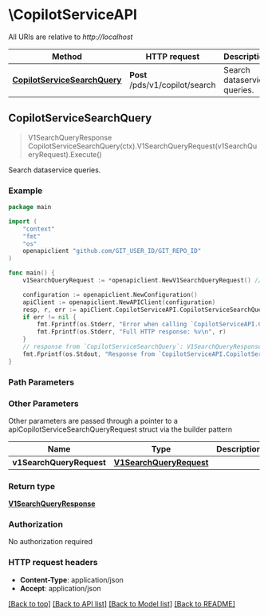 # \CopilotServiceAPI

All URIs are relative to *http://localhost*

Method | HTTP request | Description
------------- | ------------- | -------------
[**CopilotServiceSearchQuery**](CopilotServiceAPI.md#CopilotServiceSearchQuery) | **Post** /pds/v1/copilot/search | Search dataservice queries.



## CopilotServiceSearchQuery

> V1SearchQueryResponse CopilotServiceSearchQuery(ctx).V1SearchQueryRequest(v1SearchQueryRequest).Execute()

Search dataservice queries.

### Example

```go
package main

import (
	"context"
	"fmt"
	"os"
	openapiclient "github.com/GIT_USER_ID/GIT_REPO_ID"
)

func main() {
	v1SearchQueryRequest := *openapiclient.NewV1SearchQueryRequest() // V1SearchQueryRequest | 

	configuration := openapiclient.NewConfiguration()
	apiClient := openapiclient.NewAPIClient(configuration)
	resp, r, err := apiClient.CopilotServiceAPI.CopilotServiceSearchQuery(context.Background()).V1SearchQueryRequest(v1SearchQueryRequest).Execute()
	if err != nil {
		fmt.Fprintf(os.Stderr, "Error when calling `CopilotServiceAPI.CopilotServiceSearchQuery``: %v\n", err)
		fmt.Fprintf(os.Stderr, "Full HTTP response: %v\n", r)
	}
	// response from `CopilotServiceSearchQuery`: V1SearchQueryResponse
	fmt.Fprintf(os.Stdout, "Response from `CopilotServiceAPI.CopilotServiceSearchQuery`: %v\n", resp)
}
```

### Path Parameters



### Other Parameters

Other parameters are passed through a pointer to a apiCopilotServiceSearchQueryRequest struct via the builder pattern


Name | Type | Description  | Notes
------------- | ------------- | ------------- | -------------
 **v1SearchQueryRequest** | [**V1SearchQueryRequest**](V1SearchQueryRequest.md) |  | 

### Return type

[**V1SearchQueryResponse**](V1SearchQueryResponse.md)

### Authorization

No authorization required

### HTTP request headers

- **Content-Type**: application/json
- **Accept**: application/json

[[Back to top]](#) [[Back to API list]](../README.md#documentation-for-api-endpoints)
[[Back to Model list]](../README.md#documentation-for-models)
[[Back to README]](../README.md)

